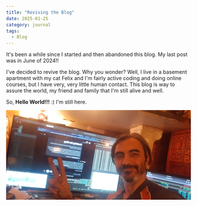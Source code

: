 ```yaml
---
title: "Reviving the Blog"
date: 2025-01-25
category: journal
tags: 
  - Blog
---
```

It's been a while since I started and then abandoned this blog. My last post was in June of 2024!!

I've decided to revive the blog. Why you wonder? Well, I live in a basement apartment with my cat Felix and I'm fairly active coding and doing online courses, but I have very, very little human contact. This blog is way to assure the world, my friend and family that I'm still alive and well.

So, **Hello World!!!** :) I'm still here.

![Picture of me](/assets/2025-01-25_nadim.jpg)
